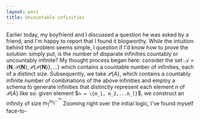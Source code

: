 ```yaml
---
layout: post
title: Uncountable infinities
---
```


Earlier today, my boyfriend and I discussed a question he was asked by a friend, and I'm happy to report that I found it blogworthy. While the intuition behind the problem seems simple, I question if I'd know how to prove the solution: simply put, is the number of disparate infinities countably or uncountably infinite?
My thought process began here: consider the set $`\mathcal{A} = \{ \mathbf{N}, \mathcal{P} \{ \mathbf{N} \}, \mathcal{P} \{ \mathcal{P} \{ \mathbf{N} \} \},... \}`$ which contains a countable number of infinities, each of a distinct size. Subsequently, we take $`\mathcal{P}\{A\}`$, which contains a countably infinite number of combinations of the above infinities and employ a schema to generate infinities that distinctly represent each element $n$ of $`\mathcal{P}\{A\}`$ like so: given element $`n = \{m_1, m_2,...m_l}`$, we construct an infinity of size $`{m_1}^{m_2}^{...}^{m_l}`$
Zooming right over the initial logic, I've found myself face-to-
